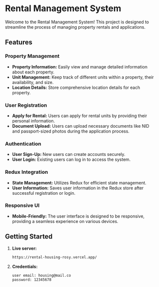 # Rental Management System

Welcome to the Rental Management System! This project is designed to streamline the process of managing property rentals and applications.

## Features

### Property Management

- **Property Information:** Easily view and manage detailed information about each property.
- **Unit Management:** Keep track of different units within a property, their availability, and size.
- **Location Details:** Store comprehensive location details for each property.

### User Registration

- **Apply for Rental:** Users can apply for rental units by providing their personal information.
- **Document Upload:** Users can upload necessary documents like NID and passport-sized photos during the application process.

### Authentication

- **User Sign-Up:** New users can create accounts securely.
- **User Login:** Existing users can log in to access the system.

### Redux Integration

- **State Management:** Utilizes Redux for efficient state management.
- **User Information:** Saves user information in the Redux store after successful registration or login.

### Responsive UI

- **Mobile-Friendly:** The user interface is designed to be responsive, providing a seamless experience on various devices.

## Getting Started

1. **Live server:**
   ```bash
   https://rental-housing-rosy.vercel.app/
   ```
2. **Credentials:**
   ```bash
   user email: housing@mail.co
   password: 12345678
   ```
